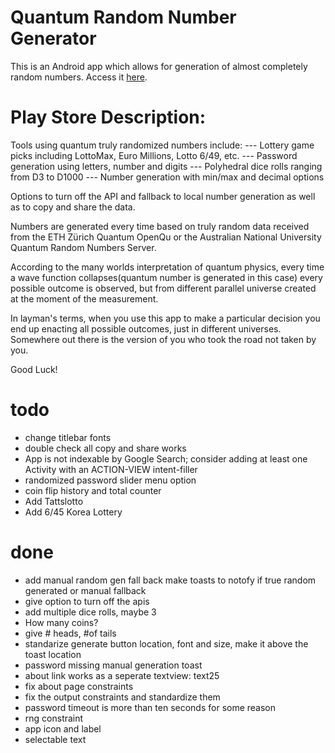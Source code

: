 # Quantum Random Number Generator
This is an Android app which allows for generation of almost completely random numbers. Access it [here](https://play.google.com/store/apps/details?id=com.crimsonlabs.orlovcs.reaction).

# Play Store Description:
Tools using quantum truly randomized numbers include:
--- Lottery game picks including LottoMax, Euro Millions, Lotto 6/49, etc.
--- Password generation using letters, number and digits
--- Polyhedral dice rolls ranging from D3 to D1000
--- Number generation with min/max and decimal options

Options to turn off the API and fallback to local number generation as well as to copy and share the data.

Numbers are generated every time based on truly random data received from the ETH Zürich Quantum OpenQu or the Australian National University Quantum Random Numbers Server.

According to the many worlds interpretation of quantum physics, every time a wave function collapses(quantum number is generated in this case) every possible outcome is observed, but from different parallel universe created at the moment of the measurement.

In layman's terms, when you use this app to make a particular decision you end up enacting all possible outcomes, just in different universes. Somewhere out there is the version of you who took the road not taken by you.

Good Luck!


# todo
- change titlebar fonts
- double check all copy and share works
- App is not indexable by Google Search; consider adding at least one Activity with an ACTION-VIEW intent-filler
- randomized password slider menu option
- coin flip history and total counter
- Add Tattslotto
- Add 6/45 Korea Lottery

# done
- add manual random gen fall back make toasts to notofy if true random generated or manual fallback
- give option to turn off the apis
- add multiple dice rolls, maybe 3
- How many coins?
- give # heads, #of tails
- standarize generate button location, font and size, make it above the toast location
- password missing manual generation toast
- about link works as a seperate textview: text25
- fix about page constraints
- fix the output constraints and standardize them
- password timeout is more than ten seconds for some reason
- rng constraint
- app icon and label
- selectable text
